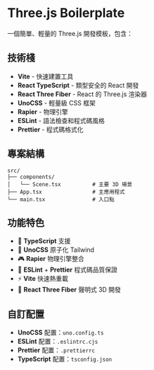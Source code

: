# Three.js Boilerplate

一個簡單、輕量的 Three.js 開發模板，包含：

## 技術棧

- **Vite** - 快速建置工具
- **React TypeScript** - 類型安全的 React 開發
- **React Three Fiber** - React 的 Three.js 渲染器
- **UnoCSS** - 輕量級 CSS 框架
- **Rapier** - 物理引擎
- **ESLint** - 語法檢查和程式碼風格
- **Prettier** - 程式碼格式化

## 專案結構

```
src/
├── components/
│   └── Scene.tsx          # 主要 3D 場景
├── App.tsx                # 主應用程式
└── main.tsx               # 入口點
```

## 功能特色

- 🎯 **TypeScript** 支援
- 🎨 **UnoCSS** 原子化 Tailwind
- 🎮 **Rapier** 物理引擎整合
- 🔧 **ESLint** + **Prettier** 程式碼品質保證
- ⚡ **Vite** 快速熱重載
- 🌟 **React Three Fiber** 聲明式 3D 開發

## 自訂配置

- **UnoCSS** 配置：`uno.config.ts`
- **ESLint** 配置：`.eslintrc.cjs`
- **Prettier** 配置：`.prettierrc`
- **TypeScript** 配置：`tsconfig.json`